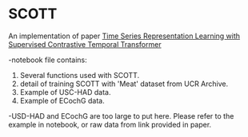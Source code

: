 # SCOTT
An implementation of paper [Time Series Representation Learning with Supervised Contrastive Temporal Transformer](https://arxiv.org/abs/2403.10787)

-notebook file contains: 
   1) Several functions used with SCOTT.
   2) detail of training SCOTT with 'Meat' dataset from UCR Archive.
   3) Example of USC-HAD data. 
   4) Example of ECochG data.
   
-USD-HAD and ECochG are too large to put here. Please refer to the example in notebook, or raw data from link provided in paper.
